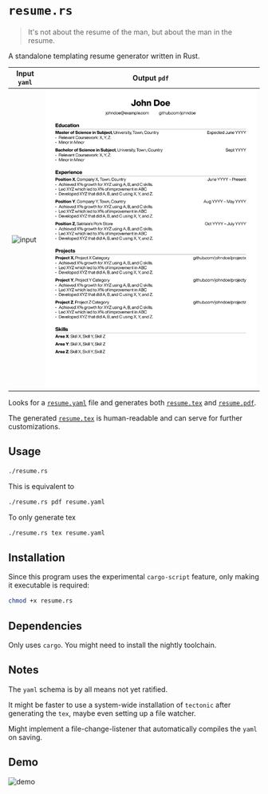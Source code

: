 # `resume.rs`

> It's not about the resume of the man, but about the man in the resume.

A standalone templating resume generator written in Rust.

| Input `yaml`                | Output `pdf`                 |
| --------------------------- | ---------------------------- |
| ![input](./demo_input.png)  | ![output](./demo_output.png) |

Looks for a [`resume.yaml`](./resume.yaml) file and generates both [`resume.tex`](./resume.tex) and [`resume.pdf`](./resume.pdf).

The generated [`resume.tex`](./resume.tex) is human-readable and can serve for further customizations.

## Usage

```bash
./resume.rs
```

This is equivalent to
```bash
./resume.rs pdf resume.yaml
```

To only generate tex
```bash
./resume.rs tex resume.yaml
```

## Installation

Since this program uses the experimental `cargo-script` feature, only making it executable is required:
```bash
chmod +x resume.rs
```

## Dependencies

Only uses `cargo`. You might need to install the nightly toolchain.

## Notes

The `yaml` schema is by all means not yet ratified.

It might be faster to use a system-wide installation of `tectonic` after generating the `tex`, maybe even setting up a file watcher.

Might implement a file-change-listener that automatically compiles the `yaml` on saving.

## Demo

![demo](./demo.gif)
